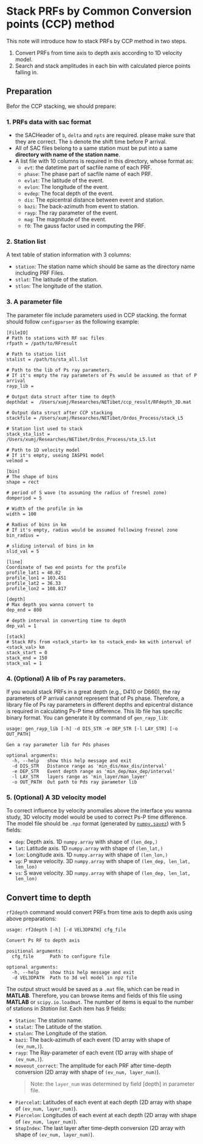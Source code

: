 # Stack PRFs by Common Conversion points (CCP) method

This note will introduce how to stack PRFs by CCP method in two steps.
1. Convert PRFs from time axis to depth axis according to 1D velocity model.
2. Search and stack amplitudes in each bin with calculated pierce points falling in.

## Preparation
Befor the CCP stacking, we should prepare:
### 1. PRFs data with sac format

- the SACHeader of `b`, `delta` and `npts` are required. please make sure that they are correct. The `b` denote the shift time before P arrival.
- All of SAC files belong to a same station must be put into a same **directory with name of the station name**.
- A list file with 10 columns is required in this directory, whose format as:
    - `evt`: the datetime part of sacfile name of each PRF. 
    - `phase`: The phase part of sacfile name of each PRF.
    - `evlat`: The latitude of the event.
    - `evlon`: The longitude of the event.
    - `evdep`: The focal depth of the event.
    - `dis`: The epicentral distance between event and station.
    - `bazi`: The back-azimuth from event to station.
    - `rayp`: The ray parameter of the event.
    - `mag`: The magnitude of the event.
    - `f0`: The gauss factor used in computing the PRF.

### 2. Station list
A text table of station information with 3 columns:
- `station`: The station name which should be same as the directory name including PRF Files.
- `stlat`: The latitude of the station.
- `stlon`: The longitude of the station.

### 3. A parameter file
The parameter file include parameters used in CCP stacking. the format should follow `configparser` as the following example:
```
[FileIO]
# Path to stations with RF sac files
rfpath = /path/to/RFresult

# Path to station list
stalist = /path/to/sta_all.lst

# Path to the lib of Ps ray parameters. 
# If it's empty the ray parameters of Ps would be assumed as that of P arrival
rayp_lib =

# Output data struct after time to depth
depthdat =  /Users/xumj/Researches/NETibet/ccp_result/RFdepth_3D.mat

# Output data struct after CCP stacking
stackfile = /Users/xumj/Researches/NETibet/Ordos_Process/stack_L5

# Station list used to stack
stack_sta_list = /Users/xumj/Researches/NETibet/Ordos_Process/sta_L5.lst

# Path to 1D velocity model
# If it's empty, useing IASP91 model
velmod =

[bin]
# The shape of bins
shape = rect

# period of S wave (to assuming the radius of fresnel zone)
domperiod = 5

# Width of the profile in km
width = 100

# Radius of bins in km
# If it's empty, radius would be assumed following fresnel zone
bin_radius =

# sliding interval of bins in km 
slid_val = 5

[line]
Coordinate of two end points for the profile
profile_lat1 = 40.82
profile_lon1 = 103.451
profile_lat2 = 36.33
profile_lon2 = 108.817

[depth]
# Max depth you wanna convert to
dep_end = 800

# depth interval in converting time to depth
dep_val = 1

[stack]
# Stack RFs from <stack_start> km to <stack_end> km with interval of <stack_val> km
stack_start = 0
stack_end = 150
stack_val = 1
```

### 4. (Optional) A lib of Ps ray parameters.
If you would stack PRFs in a great depth (e.g., D410 or D660), the ray parameters of P arrival cannot represent that of Ps phase. Therefore, 
a library file of Ps ray parameters in different depths and epicentral distance is required in calculating Ps-P time difference.
This lib file has specific binary format. You can generate it by command of `gen_rayp_lib`:
```
usage: gen_rayp_lib [-h] -d DIS_STR -e DEP_STR [-l LAY_STR] [-o OUT_PATH]

Gen a ray parameter lib for Pds phases

optional arguments:
  -h, --help   show this help message and exit
  -d DIS_STR   Distance range as 'min_dis/max_dis/interval'
  -e DEP_STR   Event depth range as 'min_dep/max_dep/interval'
  -l LAY_STR   layers range as 'min_layer/man_layer'
  -o OUT_PATH  Out path to Pds ray parameter lib
```

### 5. (Optional) A 3D velocity model
To correct influence by velocity anomalies above the interface you wanna study, 3D velocity model would be used to correct Ps-P time difference.
The model file should be `.npz` format (generated by [`numpy.savez`](https://docs.scipy.org/doc/numpy/reference/generated/numpy.savez.html?highlight=savez)) with 5 fields:
- `dep`: Depth axis. 1D `numpy.array` with shape of `(len_dep,)`
- `lat`: Latitude axis. 1D `numpy.array` with shape of `(len_lat,)`
- `lon`: Longitude axis. 1D `numpy.array` with shape of `(len_lon,)`
- `vp`: P wave velocity. 3D `numpy.array` with shape of `(len_dep, len_lat, len_lon)`
- `vs`: S wave velocity. 3D `numpy.array` with shape of `(len_dep, len_lat, len_lon)`

## Convert time to depth
`rf2depth` command would convert PRFs from time axis to depth axis using above preparations:
```
usage: rf2depth [-h] [-d VEL3DPATH] cfg_file

Convert Ps RF to depth axis

positional arguments:
  cfg_file      Path to configure file

optional arguments:
  -h, --help    show this help message and exit
  -d VEL3DPATH  Path to 3d vel model in npz file
```

The output struct would be saved as a `.mat` file, which can be read in **MATLAB**. Therefore, you can browse items and fields of this file using
**MATLAB** or `scipy.io.loadmat`. The number of items is equal to the number of stations in *Station list*. Each item has 9 fields:
- `Station`: The station name.
- `stalat`: The Latitude of the station.
- `stalon`: The Longitude of the station.
- `bazi`: The back-azimuth of each event (1D array with shape of `(ev_num,)`).
- `rayp`: The Ray-parameter of each event (1D array with shape of `(ev_num,)`).
- `moveout_correct`: The amplitude for each PRF after time-depth conversion (2D array with shape of `(ev_num, layer_num)`).
    >Note: the `layer_num` was determined by field [depth] in parameter file.
- `Piercelat`: Latitudes of each event at each depth (2D array with shape of `(ev_num, layer_num)`).
- `Piercelon`: Longitudes of each event at each depth (2D array with shape of `(ev_num, layer_num)`).
- `StopIndex`: The last layer after time-depth conversion (2D array with shape of `(ev_num, layer_num)`).